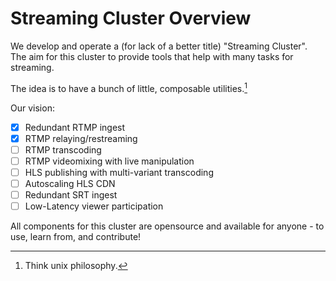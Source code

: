 # Streaming Cluster Overview

We develop and operate a (for lack of a better title) "Streaming Cluster".
The aim for this cluster to provide tools that help with many tasks for streaming.

The idea is to have a bunch of little, composable utilities.[^1]

Our vision:

-   [x] Redundant RTMP ingest
-   [x] RTMP relaying/restreaming
-   [ ] RTMP transcoding
-   [ ] RTMP videomixing with live manipulation
-   [ ] HLS publishing with multi-variant transcoding
-   [ ] Autoscaling HLS CDN
-   [ ] Redundant SRT ingest
-   [ ] Low-Latency viewer participation

All components for this cluster are opensource and available for anyone - to use,
learn from, and contribute!

[^1]: Think unix philosophy.
